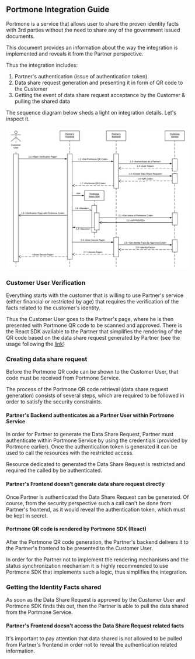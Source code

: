 ## Portmone Integration Guide

Portmone is a service that allows user to share the proven identity facts with 3rd parties without the need to share any of the government issued documents.

This document provides an information about the way the integration is implemented and reveals it from the Partner perspective.

Thus the integration includes:

1. Partner's authentication (issue of authentication token)
2. Data share request generation and presenting it in form of QR code to the Customer
3. Getting the event of data share request acceptance by the Customer & pulling the shared data

The sequence diagram below sheds a light on integration details. Let's inspect it.

![diagram-sequence](./assets/diagram-sequence.png)

### Customer User Verification

Everything starts with the customer that is willing to use Partner's service (either financial or restricted by age) that requires the verification of the facts related to the customer's identity.

Thus the Customer User goes to the Partner's page, where he is then presented with Portmone QR code to be scanned and approved. There is the React SDK available to the Partner that simplifies the rendering of the QR code based on the data share request generated by Partner (see the usage following the [link](https://www.npmjs.com/package/@portmone-ai/sdk-react))

### Creating data share request

Before the Portmone QR code can be shown to the Customer User, that code must be received from Portmone Service.

The process of the Portmone QR code retrieval (data share request generation) consists of several steps, which are required to be followed in order to satisfy the security constraints.

#### Partner's Backend authenticates as a Partner User within Portmone Service

In order for Partner to generate the Data Share Request, Partner must authenticate within Portmone Service by using the credentials (provided by Portmone earlier). Once the authentication token is generated it can be used to call the resources with the restricted access.

Resource dedicated to generated the Data Share Request is restricted and required the called by be authenticated.

#### Partner's Frontend doesn't generate data share request directly

Once Partner is authenticated the Data Share Request can be generated. Of course, from the security perspective such a call can't be done from Partner's frontend, as it would reveal the authentication token, which must be kept in secret.

#### Portmone QR code is rendered by Portmone SDK (React)

After the Portmone QR code generation, the Partner's backend delivers it to the Partner's frontend to be presented to the Customer User.

In order for the Partner not to implement the rendering mechanisms and the status synchronization mechanism it is highly recommended to use Portmone SDK that implements such a logic, thus simplifies the integration.

### Getting the Identity Facts shared

As soon as the Data Share Request is approved by the Customer User and Portmone SDK finds this out, then the Partner is able to pull the data shared from the Portmone Service.

#### Partner's Frontend doesn't access the Data Share Request related facts

It's important to pay attention that data shared is not allowed to be pulled from Partner's frontend in order not to reveal the authentication related information.